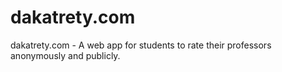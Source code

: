 # dakatrety.com
dakatrety.com - A web app for students to rate their professors anonymously and publicly.
